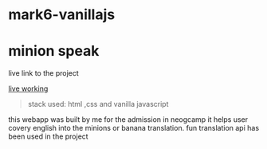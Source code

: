 # mark6-vanillajs
# minion speak

live link to the project 

[live working ](https://minionspeak17.netlify.app/)

>stack used:
html ,css and vanilla  javascript



this webapp was built by me for the admission in neogcamp
it helps user covery english into the minions or banana translation. fun translation api has been used in the project 
